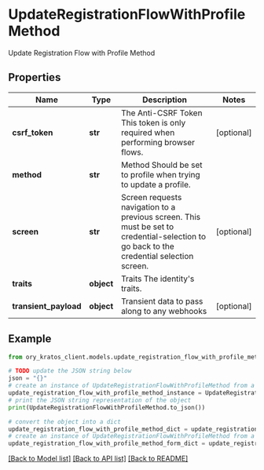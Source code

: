 # UpdateRegistrationFlowWithProfileMethod

Update Registration Flow with Profile Method

## Properties

Name | Type | Description | Notes
------------ | ------------- | ------------- | -------------
**csrf_token** | **str** | The Anti-CSRF Token  This token is only required when performing browser flows. | [optional] 
**method** | **str** | Method  Should be set to profile when trying to update a profile. | 
**screen** | **str** | Screen requests navigation to a previous screen.  This must be set to credential-selection to go back to the credential selection screen. | [optional] 
**traits** | **object** | Traits  The identity&#39;s traits. | 
**transient_payload** | **object** | Transient data to pass along to any webhooks | [optional] 

## Example

```python
from ory_kratos_client.models.update_registration_flow_with_profile_method import UpdateRegistrationFlowWithProfileMethod

# TODO update the JSON string below
json = "{}"
# create an instance of UpdateRegistrationFlowWithProfileMethod from a JSON string
update_registration_flow_with_profile_method_instance = UpdateRegistrationFlowWithProfileMethod.from_json(json)
# print the JSON string representation of the object
print(UpdateRegistrationFlowWithProfileMethod.to_json())

# convert the object into a dict
update_registration_flow_with_profile_method_dict = update_registration_flow_with_profile_method_instance.to_dict()
# create an instance of UpdateRegistrationFlowWithProfileMethod from a dict
update_registration_flow_with_profile_method_form_dict = update_registration_flow_with_profile_method.from_dict(update_registration_flow_with_profile_method_dict)
```
[[Back to Model list]](../README.md#documentation-for-models) [[Back to API list]](../README.md#documentation-for-api-endpoints) [[Back to README]](../README.md)


